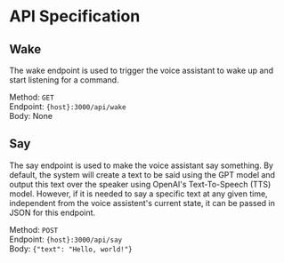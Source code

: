 # API Specification

## Wake

The wake endpoint is used to trigger the voice assistant to wake up and start listening for a command.

Method: `GET` \
Endpoint: `{host}:3000/api/wake` \
Body: None

## Say

The say endpoint is used to make the voice assistant say something. By default,
the system will create a text to be said using the GPT model and output this
text over the speaker using OpenAI's Text-To-Speech (TTS) model. However, if
it is needed to say a specific text at any given time, independent from the voice assistent's current state, it can be passed in JSON for this endpoint.

Method: `POST` \
Endpoint: `{host}:3000/api/say` \
Body: `{"text": "Hello, world!"}`
